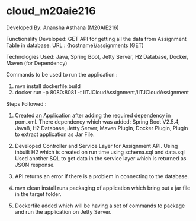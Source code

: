 # cloud_m20aie216
Developed By: Anansha Asthana (M20AIE216)

Functionality Developed: GET API for getting all the data from Assignment Table in database. URL : {hostname}/assignments (GET)

Technologies Used: Java, Spring Boot, Jetty Server, H2 Database, Docker, Maven (for Dependency)

Commands to be used to run the application :
1. mvn install dockerfile:build
2. docker run -p 8080:8081 -t IITJCloudAssignment/IITJCloudAssignment

Steps Followed :

1. Created an Application after adding the required dependency in pom.xml. There dependency which was added: Spring Boot V2.5.4, Java8, H2 Database, Jetty Server, Maven Plugin, Docker Plugin, Plugin to extract application as Jar File.

2. Developed Controller and Service Layer for Assignment API. Using inbuilt H2 which is created on run time using schema.sql and data.sql
Used another SQL to get data in the service layer which is returned as JSON response.

3. API returns an error if there is a problem in connecting to the database.

4. mvn clean install runs packaging of application which bring out a jar file in the target folder.

5. Dockerfile added which will be having a set of commands to package and run the application on Jetty Server.